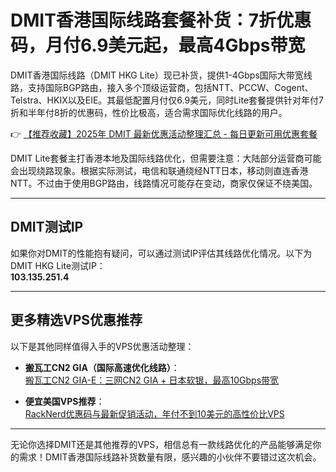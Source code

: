 # DMIT香港国际线路套餐补货：7折优惠码，月付6.9美元起，最高4Gbps带宽

DMIT香港国际线路（DMIT HKG Lite）现已补货，提供1-4Gbps国际大带宽线路，支持国际BGP路由，接入多个顶级运营商，包括NTT、PCCW、Cogent、Telstra、HKIX以及EIE。其最低配置月付仅6.9美元，同时Lite套餐提供针对年付7折和半年付8折的优惠码，性价比极高，适合需求国际优化线路的用户。

👉 [【推荐收藏】2025年 DMIT 最新优惠活动整理汇总 - 每日更新可用优惠套餐](https://bit.ly/dmit_coupon)

DMIT Lite套餐主打香港本地及国际线路优化，但需要注意：大陆部分运营商可能会出现绕路现象。根据实际测试，电信和联通绕经NTT日本，移动则直连香港NTT。不过由于使用BGP路由，线路情况可能存在变动，商家仅保证不绕美国。

---

## DMIT测试IP

如果你对DMIT的性能抱有疑问，可以通过测试IP评估其线路优化情况。以下为DMIT HKG Lite测试IP：  
**103.135.251.4**

---

## 更多精选VPS优惠推荐

以下是其他同样值得入手的VPS优惠活动整理：

- **搬瓦工CN2 GIA（国际高速优化线路）**：  
  [搬瓦工CN2 GIA-E：三网CN2 GIA + 日本软银，最高10Gbps带宽](https://www.vpsgo.com/racknerd-coupons.html)

- **便宜美国VPS推荐**：  
  [RackNerd优惠码与最新促销活动，年付不到10美元的高性价比VPS](https://www.vpsgo.com/racknerd-coupons.html)

---

无论你选择DMIT还是其他推荐的VPS，相信总有一款线路优化的产品能够满足你的需求！DMIT香港国际线路补货数量有限，感兴趣的小伙伴不要错过这次机会。